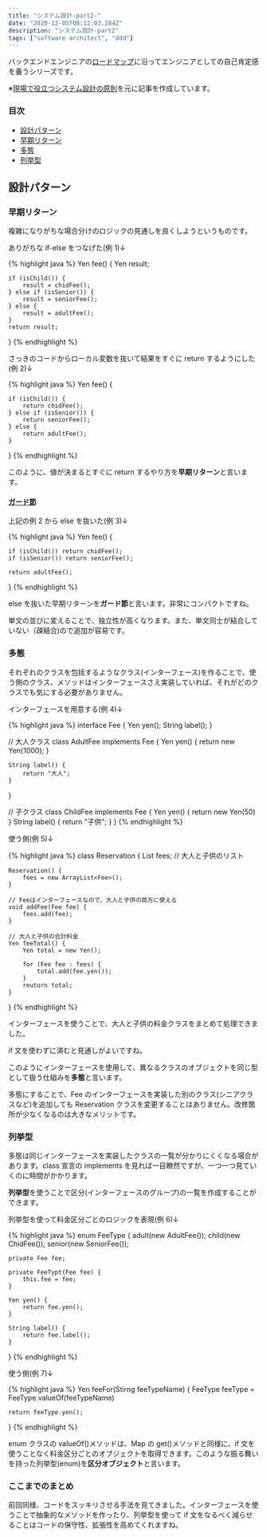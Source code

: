 ```yaml
---
title: "システム設計-part2-"
date: "2020-12-05T08:12:03.284Z"
description: "システム設計-part2"
tags: ["software architect", "ddd"]
---
```


バックエンドエンジニアの[ロードマップ][ロードマップ]に沿ってエンジニアとしての自己肯定感を養うシリーズです。

※[現場で役立つシステム設計の原則][現場で役立つシステム設計の原則]を元に記事を作成しています。

### 目次

- [設計パターン](#設計パターン)
- [早期リターン](#早期リターン)
- [多態](#多態)
- [列挙型](#列挙型)

## 設計パターン

### 早期リターン

複雑になりがちな場合分けのロジックの見通しを良くしようというものです。

ありがちな if-else をつなげた(例 1)↓

{% highlight java %}
Yen fee() {
Yen result;

    if (isChild()) {
    	result = chidFee();
    } else if (isSenior()) {
    	result = seniorFee();
    } else {
    	result = adultFee();
    }
    return result;

}
{% endhighlight %}

さっきのコードからローカル変数を抜いて結果をすぐに return するようにした(例 2)↓

{% highlight java %}
Yen fee() {

    if (isChild()) {
    	return chidFee();
    } else if (isSenior()) {
    	return seniorFee();
    } else {
    	return adultFee();
    }

}
{% endhighlight %}

このように、値が決まるとすぐに return するやり方を**早期リターン**と言います。

#### <u>ガード節</u>

上記の例 2 から else を抜いた(例 3)↓

{% highlight java %}
Yen fee() {

    if (isChild()) return chidFee();
    if (isSenior()) return seniorFee();

    return adultFee();

}
{% endhighlight %}

else を抜いた早期リターンを**ガード節**と言います。非常にコンパクトですね。

単文の並びに変えることで、独立性が高くなります。また、単文同士が結合していない（疎結合)ので追加が容易です。

### 多態

それぞれのクラスを包括するようなクラス(インターフェース)を作ることで、使う側のクラス、メソッドはインターフェースさえ実装していれば、それがどのクラスでも気にする必要がありません。

インターフェースを用意する(例 4)↓

{% highlight java %}
interface Fee {
Yen yen();
String label();
}

// 大人クラス
class AdultFee implements Fee {
Yen yen() {
return new Yen(1000);
}

    String label() {
    	return "大人";
    }

}

// 子クラス
class ChildFee implements Fee {
Yen yen() {
return new Yen(50)
}
String label() {
return "子供";
}
}
{% endhighlight %}

使う側(例 5)↓

{% highlight java %}
class Reservation {
List<Fee> fees; // 大人と子供のリスト

    Reservation() {
    	fees = new ArrayList<Fee>();
    }

    // Feeはインターフェースなので、大人と子供の両方に使える
    void addFee(Fee fee) {
    	fees.add(fee);
    }

    // 大人と子供の合計料金
    Yen feeTotal() {
    	Yen total = new Yen();

    	for (Fee fee : fees) {
    		total.add(fee.yen());
    	}
    	reuturn total;
    }

}
{% endhighlight %}

インターフェースを使うことで、大人と子供の料金クラスをまとめて処理できました。

if 文を使わずに済むと見通しがよいですね。

このようにインターフェースを使用して、異なるクラスのオブジェクトを同じ型として扱う仕組みを**多態**と言います。

多態にすることで、Fee のインターフェースを実装した別のクラス(シニアクラスなど)を追加しても Reservation クラスを変更することはありません。改修箇所が少なくなるのは大きなメリットです。

### 列挙型

多態は同じインターフェースを実装したクラスの一覧が分かりにくくなる場合があります。class 宣言の implements を見れば一目瞭然ですが、一つ一つ見ていくのに時間がかかります。

**列挙型**を使うことで区分(インターフェースのグループ)の一覧を作成することができます。

列挙型を使って料金区分ごとのロジックを表現(例 6)↓

{% highlight java %}
enum FeeType {
adult(new AdultFee());
child(new ChidFee());
senior(new SeniorFee());

    private Fee fee;

    private FeeTypt(Fee fee) {
    	this.fee = fee;
    }

    Yen yen() {
    	return fee.yen();
    }

    String label() {
    	return fee.label();
    }

}
{% endhighlight %}

使う側(例 7)↓

{% highlight java %}
Yen feeFor(Stirng feeTypeName) {
FeeType feeType = FeeType.valueOf(feeTypeName)

    return feeType.yen();

}
{% endhighlight %}

enum クラスの valueOf()メソッドは、Map の get()メソッドと同様に、if 文を使うことなく料金区分ごとのオブジェクトを取得できます。このような振る舞いを持った列挙型(enum)を**区分オブジェクト**と言います。

### ここまでのまとめ

前回同様、コードをスッキリさせる手法を見てきました。インターフェースを使うことで抽象的なメソッドを作ったり、列挙型を使って if 文をなるべく減らせることはコードの保守性、拡張性を高めてくれますね。

[ロードマップ]: https://github.com/kamranahmedse/developer-roadmap#back-end-roadmap
[現場で役立つシステム設計の原則]: https://www.amazon.co.jp/%E7%8F%BE%E5%A0%B4%E3%81%A7%E5%BD%B9%E7%AB%8B%E3%81%A4%E3%82%B7%E3%82%B9%E3%83%86%E3%83%A0%E8%A8%AD%E8%A8%88%E3%81%AE%E5%8E%9F%E5%89%87-%E5%A4%89%E6%9B%B4%E3%82%92%E6%A5%BD%E3%81%A7%E5%AE%89%E5%85%A8%E3%81%AB%E3%81%99%E3%82%8B%E3%82%AA%E3%83%96%E3%82%B8%E3%82%A7%E3%82%AF%E3%83%88%E6%8C%87%E5%90%91%E3%81%AE%E5%AE%9F%E8%B7%B5%E6%8A%80%E6%B3%95-%E5%A2%97%E7%94%B0-%E4%BA%A8/dp/477419087X
